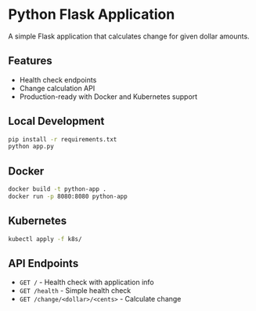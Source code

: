 # Python Flask Application

A simple Flask application that calculates change for given dollar amounts.

## Features
- Health check endpoints
- Change calculation API
- Production-ready with Docker and Kubernetes support

## Local Development
```bash
pip install -r requirements.txt
python app.py
```

## Docker
```bash
docker build -t python-app .
docker run -p 8080:8080 python-app
```

## Kubernetes
```bash
kubectl apply -f k8s/
```

## API Endpoints
- `GET /` - Health check with application info
- `GET /health` - Simple health check
- `GET /change/<dollar>/<cents>` - Calculate change
